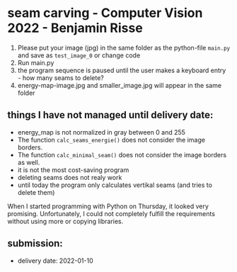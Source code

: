 # seam carving - Computer Vision 2022 - Benjamin Risse


1. Please put your image (jpg) in the same folder as the python-file `main.py` and save as `test_image_0` or change code
2. Run main.py
3. the program sequence is paused until the user makes a keyboard entry - how many seams to delete?
4. energy-map-image.jpg and smaller_image.jpg will appear in the same folder

## things I have not managed until delivery date:
* energy_map is not normalized in gray between 0 and 255
* The function `calc_seams_energie()` does not consider the image borders.
* The function `calc_minimal_seam()` does not consider the image borders as well.
* it is not the most cost-saving program
* deleting seams does not realy work
* until today the program only calculates vertikal seams (and tries to delete them)


When I started programming with Python on Thursday, it looked very promising. Unfortunately, I could not completely fulfill the requirements without using more or copying libraries.

## submission:
* delivery date: 2022-01-10